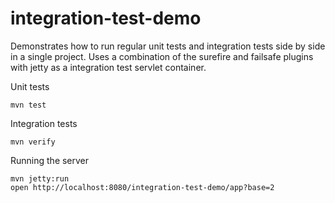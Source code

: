 integration-test-demo
====

Demonstrates how to run regular unit tests and integration tests side by side in a single project.
Uses a combination of the surefire and failsafe plugins with jetty as a integration test servlet container.

Unit tests

    mvn test

Integration tests

    mvn verify

Running the server

    mvn jetty:run
    open http://localhost:8080/integration-test-demo/app?base=2
